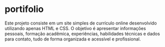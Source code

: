 # portifolio
Este projeto consiste em um site simples de currículo online desenvolvido utilizando apenas HTML e CSS. O objetivo é apresentar informações pessoais, formação acadêmica, experiências, habilidades técnicas e dados para contato, tudo de forma organizada e acessível e profissional.
